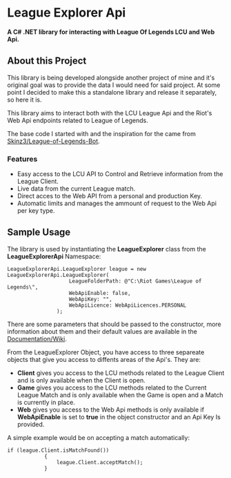 # League Explorer Api
**A C# .NET library for interacting with League Of Legends LCU and Web Api.**

## About this Project
This library is being developed alongside another project of mine and it's original goal was to provide the data I would need for said project. At some point I decided to make this a standalone library and release it separately, so here it is.

This library aims to interact both with the LCU League Api and the Riot's Web Api endpoints related to League of Legends.

The base code I started with and the inspiration for the came from <a href="https://github.com/Skinz3/League-of-Legends-Bot">Skinz3/League-of-Legends-Bot</a>.

### Features

  - Easy access to the LCU API to Control and Retrieve information from the League Client.
  - Live data from the current League match.
  - Direct acces to the Web API from a personal and production Key.
  - Automatic limits and manages the ammount of request to the Web Api per key type.


## Sample Usage
The library is used by instantiating the **LeagueExplorer** class from the **LeagueExplorerApi** Namespace:
```
LeagueExplorerApi.LeagueExplorer league = new LeagueExplorerApi.LeagueExplorer(
                    LeagueFolderPath: @"C:\Riot Games\League of Legends\",
                    WebApiEnable: false,
                    WebApiKey: "",
                    WebApiLicence: WebApiLicences.PERSONAL
                );
```
There are some parameters that should be passed to the constructor, more information about them and their default values are available in the <a href="https://github.com/Yuuki-Moon/League-Explorer-Api/wiki">Documentation/Wiki</a>.

From the LeagueExplorer Object, you have access to three separeate objects that give you access to diffents areas of the Api's. They are:
 - **Client** gives you access to the LCU methods related to the League Client and is only available when the Client is open.
 - **Game** gives you access to the LCU methods related to the Current League Match and is only available when the Game is open and a Match is currently in place.
 - **Web** gives you access to the Web Api methods is only available if **WebApiEnable** is set to **true** in the object constructor and an Api Key Is provided.

A simple example would be on accepting a match automatically:
```
if (league.Client.isMatchFound()) 
            {
                league.Client.acceptMatch();
            }
```
